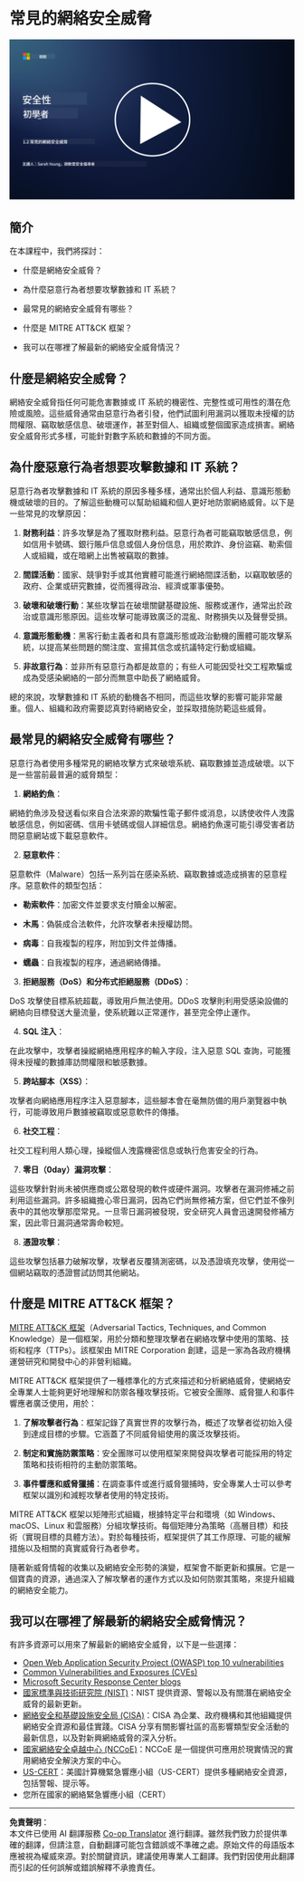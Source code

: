 <!--
CO_OP_TRANSLATOR_METADATA:
{
  "original_hash": "6fc3030323139d7134a4ca9d03eccac9",
  "translation_date": "2025-09-03T17:11:39+00:00",
  "source_file": "1.2 Common cybersecurity threats.md",
  "language_code": "tw"
}
-->
# 常見的網絡安全威脅

[![觀看影片](../../translated_images/1-2_placeholder.91c258c2aa62b8311021bd500ae7a6e388475afa8819f88b3944c240444d41b3.tw.png)](https://learn-video.azurefd.net/vod/player?id=12bdcffa-12b7-44ef-b44d-882602ca7a38)

## 簡介

在本課程中，我們將探討：

- 什麼是網絡安全威脅？

- 為什麼惡意行為者想要攻擊數據和 IT 系統？

- 最常見的網絡安全威脅有哪些？

- 什麼是 MITRE ATT&CK 框架？

- 我可以在哪裡了解最新的網絡安全威脅情況？

## 什麼是網絡安全威脅？

網絡安全威脅指任何可能危害數據或 IT 系統的機密性、完整性或可用性的潛在危險或風險。這些威脅通常由惡意行為者引發，他們試圖利用漏洞以獲取未授權的訪問權限、竊取敏感信息、破壞運作，甚至對個人、組織或整個國家造成損害。網絡安全威脅形式多樣，可能針對數字系統和數據的不同方面。

## 為什麼惡意行為者想要攻擊數據和 IT 系統？

惡意行為者攻擊數據和 IT 系統的原因多種多樣，通常出於個人利益、意識形態動機或破壞的目的。了解這些動機可以幫助組織和個人更好地防禦網絡威脅。以下是一些常見的攻擊原因：

1. **財務利益**：許多攻擊是為了獲取財務利益。惡意行為者可能竊取敏感信息，例如信用卡號碼、銀行賬戶信息或個人身份信息，用於欺詐、身份盜竊、勒索個人或組織，或在暗網上出售被竊取的數據。

2. **間諜活動**：國家、競爭對手或其他實體可能進行網絡間諜活動，以竊取敏感的政府、企業或研究數據，從而獲得政治、經濟或軍事優勢。

3. **破壞和破壞行動**：某些攻擊旨在破壞關鍵基礎設施、服務或運作，通常出於政治或意識形態原因。這些攻擊可能導致廣泛的混亂、財務損失以及聲譽受損。

4. **意識形態動機**：黑客行動主義者和具有意識形態或政治動機的團體可能攻擊系統，以提高某些問題的關注度、宣揚其信念或抗議特定行動或組織。

5. **非故意行為**：並非所有惡意行為都是故意的；有些人可能因受社交工程欺騙或成為受感染網絡的一部分而無意中助長了網絡威脅。

總的來說，攻擊數據和 IT 系統的動機各不相同，而這些攻擊的影響可能非常嚴重。個人、組織和政府需要認真對待網絡安全，並採取措施防範這些威脅。

## 最常見的網絡安全威脅有哪些？

惡意行為者使用多種常見的網絡攻擊方式來破壞系統、竊取數據並造成破壞。以下是一些當前最普遍的威脅類型：

1. **網絡釣魚**：

網絡釣魚涉及發送看似來自合法來源的欺騙性電子郵件或消息，以誘使收件人洩露敏感信息，例如密碼、信用卡號碼或個人詳細信息。網絡釣魚還可能引導受害者訪問惡意網站或下載惡意軟件。

2. **惡意軟件**：

惡意軟件（Malware）包括一系列旨在感染系統、竊取數據或造成損害的惡意程序。惡意軟件的類型包括：

- **勒索軟件**：加密文件並要求支付贖金以解密。

- **木馬**：偽裝成合法軟件，允許攻擊者未授權訪問。

- **病毒**：自我複製的程序，附加到文件並傳播。

- **蠕蟲**：自我複製的程序，通過網絡傳播。

3. **拒絕服務（DoS）和分布式拒絕服務（DDoS）**：

DoS 攻擊使目標系統超載，導致用戶無法使用。DDoS 攻擊則利用受感染設備的網絡向目標發送大量流量，使系統難以正常運作，甚至完全停止運作。

4. **SQL 注入**：

在此攻擊中，攻擊者操縱網絡應用程序的輸入字段，注入惡意 SQL 查詢，可能獲得未授權的數據庫訪問權限和敏感數據。

5. **跨站腳本（XSS）**：

攻擊者向網絡應用程序注入惡意腳本，這些腳本會在毫無防備的用戶瀏覽器中執行，可能導致用戶數據被竊取或惡意軟件的傳播。

6. **社交工程**：

社交工程利用人類心理，操縱個人洩露機密信息或執行危害安全的行為。

7. **零日（0day）漏洞攻擊**：

這些攻擊針對尚未被供應商或公眾發現的軟件或硬件漏洞。攻擊者在漏洞修補之前利用這些漏洞。許多組織擔心零日漏洞，因為它們尚無修補方案，但它們並不像列表中的其他攻擊那麼常見。一旦零日漏洞被發現，安全研究人員會迅速開發修補方案，因此零日漏洞通常壽命較短。

8. **憑證攻擊**：

這些攻擊包括暴力破解攻擊，攻擊者反覆猜測密碼，以及憑證填充攻擊，使用從一個網站竊取的憑證嘗試訪問其他網站。

## 什麼是 MITRE ATT&CK 框架？

[MITRE ATT&CK 框架](https://attack.mitre.org/)（Adversarial Tactics, Techniques, and Common Knowledge）是一個框架，用於分類和整理攻擊者在網絡攻擊中使用的策略、技術和程序（TTPs）。該框架由 MITRE Corporation 創建，這是一家為各政府機構運營研究和開發中心的非營利組織。

MITRE ATT&CK 框架提供了一種標準化的方式來描述和分析網絡威脅，使網絡安全專業人士能夠更好地理解和防禦各種攻擊技術。它被安全團隊、威脅獵人和事件響應者廣泛使用，用於：

1. **了解攻擊者行為**：框架記錄了真實世界的攻擊行為，概述了攻擊者從初始入侵到達成目標的步驟。它涵蓋了不同威脅組使用的廣泛攻擊技術。

2. **制定和實施防禦策略**：安全團隊可以使用框架來開發與攻擊者可能採用的特定策略和技術相符的主動防禦策略。

3. **事件響應和威脅獵捕**：在調查事件或進行威脅獵捕時，安全專業人士可以參考框架以識別和減輕攻擊者使用的特定技術。

MITRE ATT&CK 框架以矩陣形式組織，根據特定平台和環境（如 Windows、macOS、Linux 和雲服務）分組攻擊技術。每個矩陣分為策略（高層目標）和技術（實現目標的具體方法）。對於每種技術，框架提供了其工作原理、可能的緩解措施以及相關的真實威脅行為者參考。

隨著新威脅情報的收集以及網絡安全形勢的演變，框架會不斷更新和擴展。它是一個寶貴的資源，通過深入了解攻擊者的運作方式以及如何防禦其策略，來提升組織的網絡安全能力。

## 我可以在哪裡了解最新的網絡安全威脅情況？

有許多資源可以用來了解最新的網絡安全威脅，以下是一些選擇：

- [Open Web Application Security Project (OWASP) top 10 vulnerabilities](https://owasp.org/Top10/)
- [Common Vulnerabilities and Exposures (CVEs)](https://www.bing.com/ck/a?!&&p=53df6007f017bca2JmltdHM9MTY5MjU3NjAwMCZpZ3VpZD0zYmY4N2RiYS1jYWI1LTYwMDgtMWY1YS02ZmYyY2JjNjYxZWUmaW5zaWQ9NTc2OQ&ptn=3&hsh=3&fclid=3bf87dba-cab5-6008-1f5a-6ff2cbc661ee&psq=cve&u=a1aHR0cHM6Ly9iaW5nLmNvbS9hbGluay9saW5rP3VybD1odHRwcyUzYSUyZiUyZmN2ZS5taXRyZS5vcmclMmYmc291cmNlPXNlcnAtcnImaD1BZXN4S0VBWTNnbGhNZEFpd3daMlNSZkZQNTlrODhIUnYxRUtlSkY1RTk0JTNkJnA9a2NvZmZjaWFsd2Vic2l0ZQ&ntb=1 "Common Vulnerabilities and Exposures")
- [Microsoft Security Response Center blogs](https://msrc.microsoft.com/blog/)
- [國家標準與技術研究院 (NIST)](https://www.dhs.gov/topics/cybersecurity)：NIST 提供資源、警報以及有關潛在網絡安全威脅的最新更新。
- [網絡安全和基礎設施安全局 (CISA)](https://www.cisa.gov/resources-tools/resources/free-cybersecurity-services-and-tools)：CISA 為企業、政府機構和其他組織提供網絡安全資源和最佳實踐。CISA 分享有關影響社區的高影響類型安全活動的最新信息，以及對新興網絡威脅的深入分析。
- [國家網絡安全卓越中心 (NCCoE)](https://www.dhs.gov/topics/cybersecurity)：NCCoE 是一個提供可應用於現實情況的實用網絡安全解決方案的中心。
- [US-CERT](https://www.cisa.gov/resources-tools/resources/free-cybersecurity-services-and-tools)：美國計算機緊急響應小組（US-CERT）提供多種網絡安全資源，包括警報、提示等。
- 您所在國家的網絡緊急響應小組（CERT）

---

**免責聲明**：  
本文件已使用 AI 翻譯服務 [Co-op Translator](https://github.com/Azure/co-op-translator) 進行翻譯。雖然我們致力於提供準確的翻譯，但請注意，自動翻譯可能包含錯誤或不準確之處。原始文件的母語版本應被視為權威來源。對於關鍵資訊，建議使用專業人工翻譯。我們對因使用此翻譯而引起的任何誤解或錯誤解釋不承擔責任。